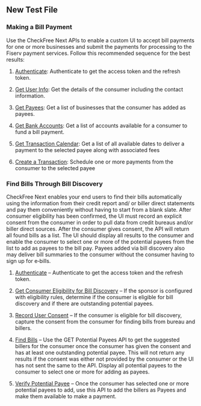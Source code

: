 ## New Test File

### Making a Bill Payment

Use the CheckFree Next APIs to enable a custom UI to accept bill payments for one or more businesses and submit the payments for processing to the Fiserv payment services. Follow this recommended sequence for the best results:

1.  [Authenticate](?path=docs/resourcesAndGuides/authenticate.md): Authenticate to get the access token and the refresh token.

2.  [Get User Info](?path=docs/apiDomains/users.md&branch=develop#get-user-information): Get the details of the consumer including the contact information.

3.  [Get Payees](?path=docs/apiDomains/payees.md&branch=develop#get-payees-list): Get a list of businesses that the consumer has added as payees.

4.  [Get Bank Accounts](?path=docs/apiDomains/bankAccounts.md&branch=develop#get-bank-accounts-for-a-consumer-list): Get a list of accounts available for a consumer to fund a bill payment.

5.  [Get Transaction Calendar](?path=docs/apiDomains/transactionCalendar.md&branch=develop#get-transaction-calendar): Get a list of all available dates to deliver a payment to the selected payee along with associated fees

6.  [Create a Transaction](?path=docs/apiDomains/transactions.md&branch=develop#create-a-transaction): Schedule one or more payments from the consumer to the selected payee

### Find Bills Through Bill Discovery

CheckFree Next enables your end users to find their bills automatically using the information from their credit report and/ or biller direct statements and pay them conveniently without having to start from a blank slate. After consumer eligibility has been confirmed, the UI must record an explicit consent from the consumer in order to pull data from credit bureaus and/or biller direct sources. After the consumer gives consent, the API will return all found bills as a list. The UI should display all results to the consumer and enable the consumer to select one or more of the potential payees from the list to add as payees to the bill pay. Payees added via bill discovery also may deliver bill summaries to the consumer without the consumer having to sign up for e‑bills.

1.  [Authenticate](?path=docs/resourcesAndGuides/authenticate.md) – Authenticate to get the access token and the refresh token.

2.  [Get Consumer Eligibility for Bill Discovery](?path=docs/apiDomains/potentialPayees.md&branch=develop#get-consumer-eligibility-for-bill-discovery) – If the sponsor is configured with eligibility rules, determine if the consumer is eligible for bill discovery and if there are outstanding potential payees.

3.  [Record User Consent](?path=docs/apiDomains/users.md&branch=develop#record-users-consent-information) – If the consumer is eligible for bill discovery, capture the consent from the consumer for finding bills from bureau and billers.

4.  [Find Bills](?path=docs/apiDomains/potentialPayees.md&branch=develop#get-potential-payees-list) – Use the GET Potential Payees API to get the suggested billers for the consumer once the consumer has given the consent and has at least one outstanding potential payee. This will not return any results if the consent was either not provided by the consumer or the UI has not sent the same to the API. Display all potential payees to the consumer to select one or more for adding as payees.

5.  [Verify Potential Payee](?path=docs/apiDomains/potentialPayees.md&branch=develop#verify-potential-payee) – Once the consumer has selected one or more potential payees to add, use this API to add the billers as Payees and make them available to make a payment.